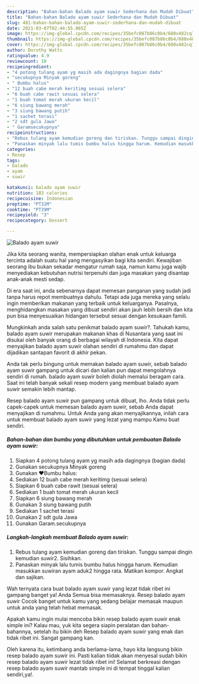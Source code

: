 ```yaml
---
description: "Bahan-bahan Balado ayam suwir Sederhana dan Mudah Dibuat"
title: "Bahan-bahan Balado ayam suwir Sederhana dan Mudah Dibuat"
slug: 481-bahan-bahan-balado-ayam-suwir-sederhana-dan-mudah-dibuat
date: 2021-03-07T02:44:55.065Z
image: https://img-global.cpcdn.com/recipes/35befc087b86c0b4/680x482cq70/balado-ayam-suwir-foto-resep-utama.jpg
thumbnail: https://img-global.cpcdn.com/recipes/35befc087b86c0b4/680x482cq70/balado-ayam-suwir-foto-resep-utama.jpg
cover: https://img-global.cpcdn.com/recipes/35befc087b86c0b4/680x482cq70/balado-ayam-suwir-foto-resep-utama.jpg
author: Dorothy Watts
ratingvalue: 4.9
reviewcount: 10
recipeingredient:
- "4 potong tulang ayam yg masih ada dagingnya bagian dada"
- "secukupnya Minyak goreng"
- " Bumbu halus"
- "12 buah cabe merah keritimg sesuai selera"
- "6 buah cabe rawit sesuai selera"
- "1 buah tomat merah ukuran kecil"
- "6 siung bawang merah"
- "3 siung bawang putih"
- "1 sachet terasi"
- "2 sdt gula Jawa"
- " Garamsecukupnya"
recipeinstructions:
- "Rebus tulang ayam kemudian goreng dan tiriskan. Tunggu sampai dingin kemudian suwir2. Sisihkan."
- "Panaskan minyak lalu tumis bumbu halus hingga harum. Kemudian masukkan suwiran ayam aduk2 hingga rata. Matikan kompor. Angkat dan sajikan."
categories:
- Resep
tags:
- balado
- ayam
- suwir

katakunci: balado ayam suwir 
nutrition: 183 calories
recipecuisine: Indonesian
preptime: "PT32M"
cooktime: "PT39M"
recipeyield: "3"
recipecategory: Dessert

---
```



![Balado ayam suwir](https://img-global.cpcdn.com/recipes/35befc087b86c0b4/680x482cq70/balado-ayam-suwir-foto-resep-utama.jpg)

Jika kita seorang wanita, mempersiapkan olahan enak untuk keluarga tercinta adalah suatu hal yang mengasyikan bagi kita sendiri. Kewajiban seorang ibu bukan sekadar mengatur rumah saja, namun kamu juga wajib menyediakan kebutuhan nutrisi terpenuhi dan juga masakan yang disantap anak-anak mesti sedap.

Di era  saat ini, anda sebenarnya dapat memesan panganan yang sudah jadi tanpa harus repot membuatnya dahulu. Tetapi ada juga mereka yang selalu ingin memberikan makanan yang terbaik untuk keluarganya. Pasalnya, menghidangkan masakan yang dibuat sendiri akan jauh lebih bersih dan kita pun bisa menyesuaikan hidangan tersebut sesuai dengan kesukaan famili. 



Mungkinkah anda salah satu penikmat balado ayam suwir?. Tahukah kamu, balado ayam suwir merupakan makanan khas di Nusantara yang saat ini disukai oleh banyak orang di berbagai wilayah di Indonesia. Kita dapat menyajikan balado ayam suwir olahan sendiri di rumahmu dan dapat dijadikan santapan favorit di akhir pekan.

Anda tak perlu bingung untuk memakan balado ayam suwir, sebab balado ayam suwir gampang untuk dicari dan kalian pun dapat mengolahnya sendiri di rumah. balado ayam suwir boleh diolah memalui beragam cara. Saat ini telah banyak sekali resep modern yang membuat balado ayam suwir semakin lebih mantap.

Resep balado ayam suwir pun gampang untuk dibuat, lho. Anda tidak perlu capek-capek untuk memesan balado ayam suwir, sebab Anda dapat menyajikan di rumahmu. Untuk Anda yang akan menyajikannya, inilah cara untuk membuat balado ayam suwir yang lezat yang mampu Kamu buat sendiri.

<!--inarticleads1-->

##### Bahan-bahan dan bumbu yang dibutuhkan untuk pembuatan Balado ayam suwir:

1. Siapkan 4 potong tulang ayam yg masih ada dagingnya (bagian dada)
1. Gunakan secukupnya Minyak goreng
1. Gunakan  ❤️Bumbu halus:
1. Sediakan 12 buah cabe merah keritimg (sesuai selera)
1. Siapkan 6 buah cabe rawit (sesuai selera)
1. Sediakan 1 buah tomat merah ukuran kecil
1. Siapkan 6 siung bawang merah
1. Gunakan 3 siung bawang putih
1. Sediakan 1 sachet terasi
1. Gunakan 2 sdt gula Jawa
1. Gunakan  Garam.secukupnya




<!--inarticleads2-->

##### Langkah-langkah membuat Balado ayam suwir:

1. Rebus tulang ayam kemudian goreng dan tiriskan. Tunggu sampai dingin kemudian suwir2. Sisihkan.
1. Panaskan minyak lalu tumis bumbu halus hingga harum. Kemudian masukkan suwiran ayam aduk2 hingga rata. Matikan kompor. Angkat dan sajikan.




Wah ternyata cara buat balado ayam suwir yang lezat tidak ribet ini gampang banget ya! Anda Semua bisa memasaknya. Resep balado ayam suwir Cocok banget untuk kamu yang sedang belajar memasak maupun untuk anda yang telah hebat memasak.

Apakah kamu ingin mulai mencoba bikin resep balado ayam suwir enak simple ini? Kalau mau, yuk kita segera siapin peralatan dan bahan-bahannya, setelah itu bikin deh Resep balado ayam suwir yang enak dan tidak ribet ini. Sangat gampang kan. 

Oleh karena itu, ketimbang anda berlama-lama, hayo kita langsung bikin resep balado ayam suwir ini. Pasti kalian tiidak akan menyesal sudah bikin resep balado ayam suwir lezat tidak ribet ini! Selamat berkreasi dengan resep balado ayam suwir mantab simple ini di tempat tinggal kalian sendiri,ya!.

